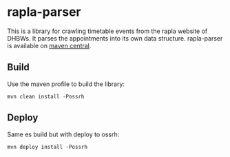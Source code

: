 # rapla-parser
This is a library for crawling timetable events from the rapla website of DHBWs. It parses the appointments into its own data structure. rapla-parser is available on [maven central](http://search.maven.org/#search%7Cga%7C1%7Cg%3A%22com.github.dhbw-timetable%22%20a%3A%22rapla-parser%22).

## Build
Use the maven profile to build the library:
```
mvn clean install -Possrh
```

## Deploy
Same es build but with deploy to ossrh:
```
mvn deploy install -Possrh
```
